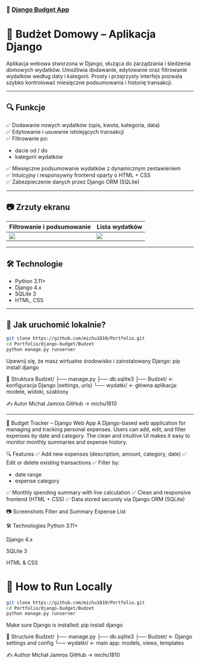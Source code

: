 ### 💸 [Django Budget App](./Budzet)
# 💸 Budżet Domowy – Aplikacja Django

Aplikacja webowa stworzona w Django, służąca do zarządzania i śledzenia domowych wydatków. Umożliwia dodawanie, edytowanie oraz filtrowanie wydatków według daty i kategorii. Prosty i przejrzysty interfejs pozwala szybko kontrolować miesięczne podsumowania i historię transakcji.

---

## 🔍 Funkcje

✅ Dodawanie nowych wydatków (opis, kwota, kategoria, data)  
✅ Edytowanie i usuwanie istniejących transakcji  
✅ Filtrowanie po:
- dacie od / do  
- kategorii wydatków

✅ Miesięczne podsumowanie wydatków z dynamicznym zestawieniem  
✅ Intuicyjny i responsywny frontend oparty o HTML + CSS  
✅ Zabezpieczenie danych przez Django ORM (SQLite)

---

## 📷 Zrzuty ekranu

| Filtrowanie i podsumowanie | Lista wydatków |
|----------------------------|----------------|
| ![](../screens/screen1.png) | ![](../screens/screen2.png) |

---

## 🛠️ Technologie

- Python 3.11+
- Django 4.x
- SQLite 3
- HTML, CSS

---

## 🚀 Jak uruchomić lokalnie?

```bash
git clone https://github.com/michu1810/Portfolio.git
cd Portfolio/django-budget/Budzet
python manage.py runserver
```
Upewnij się, że masz wirtualne środowisko i zainstalowany Django:
pip install django

📁 Struktura
Budzet/
├── manage.py
├── db.sqlite3
├── Budzet/          ← konfiguracja Django (settings, urls)
└── wydatki/         ← główna aplikacja: modele, widoki, szablony

✍️ Autor
Michał Jamros
GitHub → michu1810

-------------------------------------------------------------------------------------------------------------------------------------------

💸 Budget Tracker – Django Web App
A Django-based web application for managing and tracking personal expenses. Users can add, edit, and filter expenses by date and category. The clean and intuitive UI makes it easy to monitor monthly summaries and expense history.

🔍 Features
✅ Add new expenses (description, amount, category, date)
✅ Edit or delete existing transactions
✅ Filter by:
- date range
- expense category

✅ Monthly spending summary with live calculation
✅ Clean and responsive frontend (HTML + CSS)
✅ Data stored securely via Django ORM (SQLite)

📷 Screenshots
Filter and Summary	Expense List

🛠️ Technologies
Python 3.11+

Django 4.x

SQLite 3

HTML & CSS

# 🚀 How to Run Locally
```bash
git clone https://github.com/michu1810/Portfolio.git
cd Portfolio/django-budget/Budzet
python manage.py runserver
```
Make sure Django is installed:
pip install django

📁 Structure
Budzet/
├── manage.py
├── db.sqlite3
├── Budzet/          ← Django settings and config
└── wydatki/         ← main app: models, views, templates

✍️ Author
Michał Jamros
GitHub → michu1810


